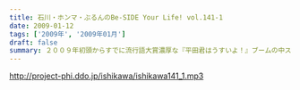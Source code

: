 ```yaml
---
title: 石川・ホンマ・ぶるんのBe-SIDE Your Life! vol.141-1
date: 2009-01-12
tags: ['2009年', '2009年01月']
draft: false
summary: ２００９年初頭からすでに流行語大賞濃厚な『平田君はうすいよ！』ブームの中スタート！成人の日に、およそ成人らしからぬお話をするお三方・・・NAMAE
---
```


http://project-phi.ddo.jp/ishikawa/ishikawa141_1.mp3
